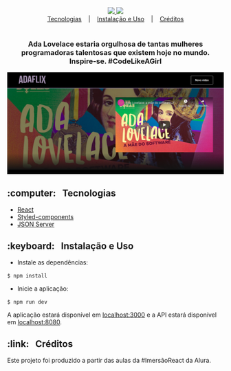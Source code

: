<div align="center">
  <a href="https://www.typescriptlang.org/">
    <img src="https://img.shields.io/badge/made%20with-typescript-blueviolet">
  </a>
  <a href="https://reactjs.org/">
    <img src="https://img.shields.io/badge/web-reactjs-blueviolet">
  </a>
</div>

<div align="center">
  <div>
    <a href="#tecnologias">Tecnologias</a>
    &nbsp;&nbsp;&nbsp;|&nbsp;&nbsp;&nbsp;
    <a href="#uso"> Instalação e Uso</a>
    &nbsp;&nbsp;&nbsp;|&nbsp;&nbsp;&nbsp;
    <a href="#creditos">Créditos</a>
  </div>
  <br/>
  <div>
    <h3>Ada Lovelace estaria orgulhosa de tantas mulheres programadoras talentosas que existem hoje no mundo. Inspire-se. #CodeLikeAGirl</h3>
    <img src="./src/assets/layout/home_screenshot.png" alt="ecoleta">
  </div>
</div>

<h2 id="tecnologias">:computer: &nbsp; Tecnologias</h2>

+ [React](https://reactjs.org/)
+ [Styled-components](https://styled-components.com/)
+ [JSON Server](https://github.com/typicode/json-server)


<h2 id="uso">:keyboard: &nbsp; Instalação e Uso</h2>

+ Instale as dependências:
```
$ npm install
```

+ Inicie a aplicação:
```
$ npm run dev
```

A aplicação estará disponível em [localhost:3000](localhost:3000/) e a API estará disponível em [localhost:8080](ocalhost:8080/).

<h2 id="creditos">:link:  &nbsp; Créditos</h2>

Este projeto foi produzido a partir das aulas da #ImersãoReact da Alura.